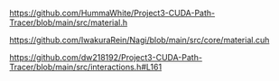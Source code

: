https://github.com/HummaWhite/Project3-CUDA-Path-Tracer/blob/main/src/material.h

https://github.com/IwakuraRein/Nagi/blob/main/src/core/material.cuh

https://github.com/dw218192/Project3-CUDA-Path-Tracer/blob/main/src/interactions.h#L161